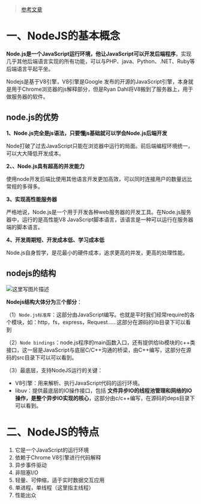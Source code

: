 > [参考文章](https://www.cnblogs.com/linuxtop/p/12422383.html#:~:text=Node.js%20is%20a%20platform%20built%20on%20Chrome%E2%80%99s%20JavaScript,data-intensive%20real-time%20applications%20that%20run%20across%20distributed%20devices.)

# 一、NodeJS的基本概念

**Node.js是一个JavaScript运行环境，他让JavaScript可以开发后端程序**，实现几乎其他后端语言实现的所有功能，可以与PHP、java、Python、.NET、Ruby等后端语言平起平坐。

Nodejs是基于V8引擎，V8引擎是Google 发布的开源的JavaScript引擎，本身就是用于Chrome浏览器的js解释部分，但是Ryan Dahl将V8搬到了服务器上，用于做服务器的软件。

## node.js的优势

**1、Node.js完全是js语法，只要懂js基础就可以学会Node.js后端开发**

Node打破了过去JavaScript只能在浏览器中运行的局面。前后端编程环境统一，可以大大降低开发成本。

**2、、Node.js具有超高的并发能力**

使用node开发后端比使用其他语言开发更加高效，可以同时连接用户的数量远比常规的多得多。

**3、实现高性能服务器**

严格地说，Node.js是一个用于开发各种web服务器的开发工具。在Node.js服务器中，运行的是高性能V8 JavaScript脚本语言，该语言是一种可以运行在服务器端的脚本语言。

**4、开发周期短、开发成本低、学习成本低**

 Node.js自身哲学，是花最小的硬件成本，追求更高的并发，更高的处理性能。

## nodejs的结构

![这里写图片描述](https://gitee.com/guoluyan53/image-bed/raw/master/img/20160621205639325)

**Nodejs结构大体分为三个部分**：

（1）`Node.js标准库`：这部分由JavaScript编写。也就是平时我们经常require的各个模块，如：http，fs，express，Request......这部分在源码的lib目录下可以看到

（2）`Node bindings`：node.js程序的main函数入口，还有提供给lib模块的c++类接口，这一层是JavaScript与底层C/C++沟通的桥梁，由C++编写，这部分在源码的src目录下可以可以看到。

（3）最底层，支持NodeJS运行的关键：

- V8引擎：用来解析、执行JavaScript代码的运行环境。
- libuv：提供最底层的IO操作接口，包括 **文件异步IO的线程池管理和网络的IO操作，是整个异步IO实现的核心**，这部分由c/c++编写，在源码的deps目录下可以看到。





# 二、NodeJS的特点

1. 它是一个JavaScript的运行环境
2. 依赖于Chrome V8引擎进行代码解释
3. 异步事件驱动
4. 非阻塞I/O
5. 轻量、可伸缩，适于实时数据交互应用
6. 单进程，单线程（这里指主线程）
7. 性能出众

